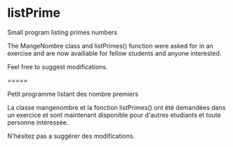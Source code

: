 # listPrime
Small program listing primes numbers

The MangeNombre class and listPrimes() function were asked for in an exercise and are now availiable for fellow students and anyone interested.

Feel free to suggest modifications.

=====

Petit programme listant des nombre premiers

La classe mangenombre et la fonction listPrimes() ont été demandées dans un exercice et sont maintenant disponible pour d'autres etudiants et toute personne intéressée.

N'hésitez pas a suggérer des modifications.
